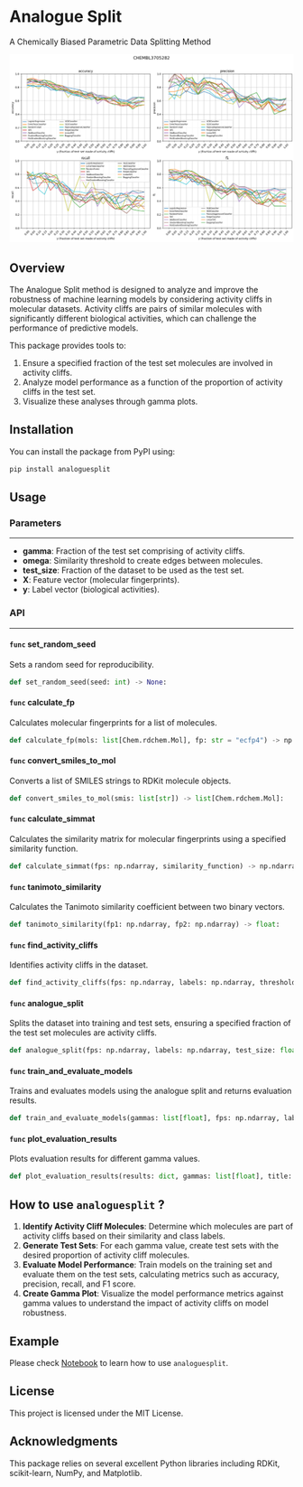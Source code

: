 # Analogue Split
A Chemically Biased Parametric Data Splitting Method

![](https://github.com/Manas02/analogue-split/raw/main/banner.png?raw=True)

## Overview

The Analogue Split method is designed to analyze and improve the robustness of machine learning models by considering activity cliffs in molecular datasets. Activity cliffs are pairs of similar molecules with significantly different biological activities, which can challenge the performance of predictive models.

This package provides tools to:

1. Ensure a specified fraction of the test set molecules are involved in activity cliffs.
2. Analyze model performance as a function of the proportion of activity cliffs in the test set.
3. Visualize these analyses through gamma plots.

## Installation

You can install the package from PyPI using:
```bash
pip install analoguesplit
```

## Usage

### Parameters
---
- **gamma**: Fraction of the test set comprising of activity cliffs.
- **omega**: Similarity threshold to create edges between molecules.
- **test_size**: Fraction of the dataset to be used as the test set.
- **X**: Feature vector (molecular fingerprints).
- **y**: Label vector (biological activities).

### API
---
#### `func` set_random_seed
Sets a random seed for reproducibility.

```python
def set_random_seed(seed: int) -> None:
```

#### `func` calculate_fp
Calculates molecular fingerprints for a list of molecules.

```python
def calculate_fp(mols: list[Chem.rdchem.Mol], fp: str = "ecfp4") -> np.ndarray:
```

#### `func`  convert_smiles_to_mol
Converts a list of SMILES strings to RDKit molecule objects.

```python
def convert_smiles_to_mol(smis: list[str]) -> list[Chem.rdchem.Mol]:
```

#### `func` calculate_simmat
Calculates the similarity matrix for molecular fingerprints using a specified similarity function.

```python
def calculate_simmat(fps: np.ndarray, similarity_function) -> np.ndarray:
```

#### `func` tanimoto_similarity
Calculates the Tanimoto similarity coefficient between two binary vectors.

```python
def tanimoto_similarity(fp1: np.ndarray, fp2: np.ndarray) -> float:
```

#### `func` find_activity_cliffs
Identifies activity cliffs in the dataset.

```python
def find_activity_cliffs(fps: np.ndarray, labels: np.ndarray, threshold: float) -> list[tuple[int, int]]:
```

#### `func` analogue_split
Splits the dataset into training and test sets, ensuring a specified fraction of the test set molecules are activity cliffs.

```python
def analogue_split(fps: np.ndarray, labels: np.ndarray, test_size: float, gamma: float, omega: float) -> tuple[np.ndarray, np.ndarray]:
```

#### `func` train_and_evaluate_models
Trains and evaluates models using the analogue split and returns evaluation results.

```python
def train_and_evaluate_models(gammas: list[float], fps: np.ndarray, labels: np.ndarray, models: dict, test_size: float, omega: float) -> dict:
```

#### `func` plot_evaluation_results
Plots evaluation results for different gamma values.

```python
def plot_evaluation_results(results: dict, gammas: list[float], title: str) -> None:
```

## How to use `analoguesplit` ? 

1. **Identify Activity Cliff Molecules**: Determine which molecules are part of activity cliffs based on their similarity and class labels.
2. **Generate Test Sets**: For each gamma value, create test sets with the desired proportion of activity cliff molecules.
3. **Evaluate Model Performance**: Train models on the training set and evaluate them on the test sets, calculating metrics such as accuracy, precision, recall, and F1 score.
4. **Create Gamma Plot**: Visualize the model performance metrics against gamma values to understand the impact of activity cliffs on model robustness.

## Example

Please check [Notebook](https://github.com/Manas02/analogue-split/blob/main/notebook/) to learn how to use `analoguesplit`.

## License

This project is licensed under the MIT License.

## Acknowledgments

This package relies on several excellent Python libraries including RDKit, scikit-learn, NumPy, and Matplotlib.
